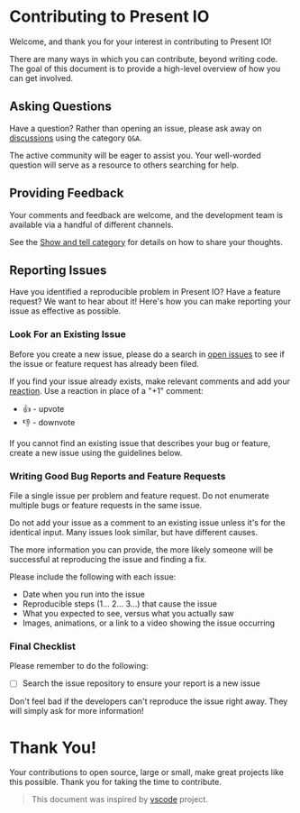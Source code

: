 # Contributing to Present IO

Welcome, and thank you for your interest in contributing to Present IO!

There are many ways in which you can contribute, beyond writing code. The goal of this document is to provide a high-level overview of how you can get involved.

## Asking Questions

Have a question? Rather than opening an issue, please ask away on [discussions](https://github.com/lochbrunner/present.io/discussions) using the category `Q&A`.

The active community will be eager to assist you. Your well-worded question will serve as a resource to others searching for help.

## Providing Feedback

Your comments and feedback are welcome, and the development team is available via a handful of different channels.

See the [Show and tell category](https://github.com/lochbrunner/present.io/discussions/categories/show-and-tell) for details on how to share your thoughts.

## Reporting Issues

Have you identified a reproducible problem in Present IO? Have a feature request? We want to hear about it! Here's how you can make reporting your issue as effective as possible.

### Look For an Existing Issue

Before you create a new issue, please do a search in [open issues](https://github.com/lochbrunner/present.io/issues) to see if the issue or feature request has already been filed.

If you find your issue already exists, make relevant comments and add your [reaction](https://github.com/blog/2119-add-reactions-to-pull-requests-issues-and-comments). Use a reaction in place of a "+1" comment:

* 👍 - upvote
* 👎 - downvote

If you cannot find an existing issue that describes your bug or feature, create a new issue using the guidelines below.

### Writing Good Bug Reports and Feature Requests

File a single issue per problem and feature request. Do not enumerate multiple bugs or feature requests in the same issue.

Do not add your issue as a comment to an existing issue unless it's for the identical input. Many issues look similar, but have different causes.

The more information you can provide, the more likely someone will be successful at reproducing the issue and finding a fix.


Please include the following with each issue:

* Date when you run into the issue
* Reproducible steps (1... 2... 3...) that cause the issue
* What you expected to see, versus what you actually saw
* Images, animations, or a link to a video showing the issue occurring

### Final Checklist

Please remember to do the following:

* [ ] Search the issue repository to ensure your report is a new issue

Don't feel bad if the developers can't reproduce the issue right away. They will simply ask for more information!


# Thank You!

Your contributions to open source, large or small, make great projects like this possible. Thank you for taking the time to contribute.


> This document was inspired by [vscode](https://github.com/microsoft/vscode/blob/main/CONTRIBUTING.md) project.